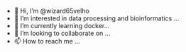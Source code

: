 - 👋 Hi, I’m @wizard65velho
- 👀 I’m interested in data processing and bioinformatics ...
- 🌱 I’m currently learning docker...
- 💞️ I’m looking to collaborate on ...
- 📫 How to reach me ...

<!---
wizard65velho/wizard65velho is a ✨ special ✨ repository because its `README.md` (this file) appears on your GitHub profile.
You can click the Preview link to take a look at your changes.
--->
